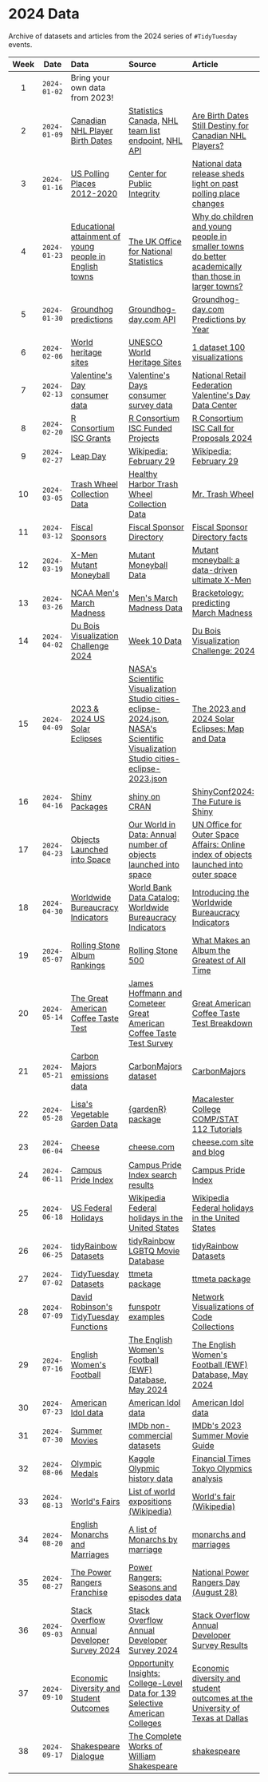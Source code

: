 # 2024 Data

Archive of datasets and articles from the 2024 series of `#TidyTuesday` events.

| Week | Date | Data | Source | Article
| :---: | :---: | :--- | :--- | :---|
| 1 | `2024-01-02` | Bring your own data from 2023! | | |
| 2 | `2024-01-09` | [Canadian NHL Player Birth Dates](2024-01-09/readme.md) | [Statistics Canada](https://www150.statcan.gc.ca/t1/tbl1/en/tv.action?pid=1310041501&pickMembers%5B0%5D=3.1&cubeTimeFrame.startYear=1991&cubeTimeFrame.endYear=2022&referencePeriods=19910101%2C20220101), [NHL team list endpoint](https://api.nhle.com/stats/rest/en/team), [NHL API](https://api-web.nhle.com/v1/) | [Are Birth Dates Still Destiny for Canadian NHL Players?](https://jlaw.netlify.app/2023/12/04/are-birth-dates-still-destiny-for-canadian-nhl-players/) |
| 3 | `2024-01-16` | [US Polling Places 2012-2020](2024-01-16/readme.md) | [Center for Public Integrity](https://github.com/PublicI/us-polling-places) | [National data release sheds light on past polling place changes](https://publicintegrity.org/politics/elections/ballotboxbarriers/data-release-sheds-light-on-past-polling-place-changes/) |
| 4 | `2024-01-23` | [Educational attainment of young people in English towns](2024-01-23/readme.md) | [The UK Office for National Statistics](https://www.ons.gov.uk/file?uri=/peoplepopulationandcommunity/educationandchildcare/datasets/educationalattainmentofyoungpeopleinenglishtownsdata/200708201819/youngpeoplesattainmentintownsreferencetable1.xlsx) | [Why do children and young people in smaller towns do better academically than those in larger towns?](https://www.ons.gov.uk/peoplepopulationandcommunity/educationandchildcare/articles/whydochildrenandyoungpeopleinsmallertownsdobetteracademicallythanthoseinlargertowns/2023-07-25) |
| 5 | `2024-01-30` | [Groundhog predictions](2024-01-30/readme.md) | [Groundhog-day.com API](https://groundhog-day.com/api) | [Groundhog-day.com Predictions by Year](https://groundhog-day.com/predictions) |
| 6 | `2024-02-06` | [World heritage sites](2024-02-06/readme.md) | [UNESCO World Heritage Sites](https://whc.unesco.org/en/list) | [1 dataset 100 visualizations](https://100.datavizproject.com/) |
| 7 | `2024-02-13` | [Valentine's Day consumer data](2024-02-13/readme.md) | [Valentine's Days consumer survey data](https://www.kaggle.com/datasets/infinator/happy-valentines-day-2022) | [National Retail Federation Valentine's Day Data Center](https://nrf.com/research-insights/holiday-data-and-trends/valentines-day/valentines-day-data-center) |
| 8 | `2024-02-20` | [R Consortium ISC Grants](2024-02-20/readme.md) | [R Consortium ISC Funded Projects](https://www.r-consortium.org/all-projects/awarded-projects) | [R Consortium ISC Call for Proposals 2024](https://www.r-consortium.org/blog/2024/02/08/r-consortium-infrastructure-steering-committee-isc-grant-program-accepting-proposals-starting-march-1st) |
| 9 | `2024-02-27` | [Leap Day](2024-02-27/readme.md) | [Wikipedia: February 29](https://en.wikipedia.org/wiki/February_29) | [Wikipedia: February 29](https://en.wikipedia.org/wiki/February_29) |
| 10 | `2024-03-05` | [Trash Wheel Collection Data](2024-03-05/readme.md) | [Healthy Harbor Trash Wheel Collection Data](https://docs.google.com/spreadsheets/d/1b8Lbe-z3PNb3H8nSsSjrwK2B0ReAblL2/edit#gid=1143432795) | [Mr. Trash Wheel](https://www.mrtrashwheel.com/) | 
| 11 | `2024-03-12` | [Fiscal Sponsors](2024-03-12/readme.md) | [Fiscal Sponsor Directory](https://fiscalsponsordirectory.org/?page_id=1330) | [Fiscal Sponsor Directory facts](https://fiscalsponsordirectory.org/?page_id=95) | 
| 12 | `2024-03-19` | [X-Men Mutant Moneyball](2024-03-19/readme.md) | [Mutant Moneyball Data](https://github.com/EliCash82/mutantmoneyball) | [Mutant moneyball: a data-driven ultimate X-Men](https://rallyrd.com/mutant-moneyball-a-data-driven-ultimate-x-men/) | 
| 13 | `2024-03-26` | [NCAA Men's March Madness](2024-03-26/readme.md) | [Men's March Madness Data](https://www.kaggle.com/datasets/nishaanamin/march-madness-data) | [Bracketology: predicting March Madness](https://www.kaggle.com/code/nishaanamin/bracketology-predicting-march-madness) | 
| 14 | `2024-04-02` | [Du Bois Visualization Challenge 2024](2024-04-02/readme.md) | [Week 10 Data ](https://raw.githubusercontent.com/ajstarks/dubois-data-portraits/master/challenge/2024/challenge10/data.csv) | [Du Bois Visualization Challenge: 2024](https://github.com/ajstarks/dubois-data-portraits/blob/master/challenge/2024/README.md) | 
| 15 | `2024-04-09` | [2023 & 2024 US Solar Eclipses](2024-04-09/readme.md) | [NASA's Scientific Visualization Studio cities-eclipse-2024.json](https://svs.gsfc.nasa.gov/vis/a000000/a005000/a005073/cities-eclipse-2024.json), [NASA's Scientific Visualization Studio cities-eclipse-2023.json](https://svs.gsfc.nasa.gov/vis/a000000/a005000/a005073/cities-eclipse-2023.json) | [The 2023 and 2024 Solar Eclipses: Map and Data](https://svs.gsfc.nasa.gov/5073) | 
| 16 | `2024-04-16` | [Shiny Packages](2024-04-16/readme.md) | [shiny on CRAN](https://cran.r-project.org/package=shiny) | [ShinyConf2024: The Future is Shiny](https://www.shinyconf.com/) | 
| 17 | `2024-04-23` | [Objects Launched into Space](2024-04-23/readme.md) | [Our World in Data: Annual number of objects launched into space](https://ourworldindata.org/grapher/yearly-number-of-objects-launched-into-outer-space) | [UN Office for Outer Space Affairs: Online index of objects launched into outer space](https://www.unoosa.org/oosa/osoindex/search-ng.jspx) | 
| 18 | `2024-04-30` | [Worldwide Bureaucracy Indicators](2024-04-30/readme.md) | [World Bank Data Catalog: Worldwide Bureaucracy Indicators](https://datacatalog.worldbank.org/search/dataset/0038132) | [Introducing the Worldwide Bureaucracy Indicators](https://blogs.worldbank.org/en/developmenttalk/introducing-worldwide-bureaucracy-indicators) | 
| 19 | `2024-05-07` | [Rolling Stone Album Rankings](2024-05-07/readme.md) | [Rolling Stone 500](https://docs.google.com/spreadsheets/d/1c_Tdnm7S1oo8R9UNtdCVIY7bYASmf_cvMynOJTpKuHA/edit#gid=0) | [What Makes an Album the Greatest of All Time](https://pudding.cool/2024/03/greatest-music/) | 
| 20 | `2024-05-14` | [The Great American Coffee Taste Test](2024-05-14/readme.md) | [James Hoffmann and Cometeer Great American Coffee Taste Test Survey](https://bit.ly/gacttCSV) | [Great American Coffee Taste Test Breakdown](https://rmckeon.medium.com/great-american-coffee-taste-test-breakdown-7f3fdcc3c41d) | 
| 21 | `2024-05-21` | [Carbon Majors emissions data](2024-05-21/readme.md) | [CarbonMajors dataset](https://carbonmajors.org/Downloads) | [CarbonMajors](https://carbonmajors.org/) | 
| 22 | `2024-05-28` | [Lisa's Vegetable Garden Data](2024-05-28/readme.md) | [{gardenR} package](https://github.com/llendway/gardenR) | [Macalester College COMP/STAT 112 Tutorials](https://ds112-lendway.netlify.app/) | 
| 23 | `2024-06-04` | [Cheese](2024-06-04/readme.md) | [cheese.com](https://www.cheese.com/alphabetical/) | [cheese.com site and blog](https://www.cheese.com/) | 
| 24 | `2024-06-11` | [Campus Pride Index](2024-06-11/readme.md) | [Campus Pride Index search results](https://campusprideindex.org/searchresults/display/0) | [Campus Pride Index](https://campusprideindex.org) | 
| 25 | `2024-06-18` | [US Federal Holidays](2024-06-18/readme.md) | [Wikipedia Federal holidays in the United States](https://en.wikipedia.org/wiki/Federal_holidays_in_the_United_States) | [Wikipedia Federal holidays in the United States](https://en.wikipedia.org/wiki/Federal_holidays_in_the_United_States) | 
| 26 | `2024-06-25` | [tidyRainbow Datasets](2024-06-25/readme.md) | [tidyRainbow LGBTQ Movie Database](https://raw.githubusercontent.com/r-lgbtq/tidyrainbow/main/data/LGBTQ-movie-database/movieData.csv) | [tidyRainbow Datasets](https://github.com/r-lgbtq/tidyrainbow/tree/main) | 
| 27 | `2024-07-02` | [TidyTuesday Datasets](2024-07-02/readme.md) | [ttmeta package](https://github.com/r4ds/ttmeta) | [ttmeta package](https://r4ds.github.io/ttmeta/) |  
| 28 | `2024-07-09` | [David Robinson's TidyTuesday Functions](2024-07-09/readme.md) | [funspotr examples](https://raw.githubusercontent.com/brshallo/funspotr-examples/main/data/funs/drob-tidy-tuesdays-funs-20220114.csv) | [Network Visualizations of Code Collections](https://www.bryanshalloway.com/2022/03/17/network-plots-of-code-collections-funspotr-part-3/) |  
| 29 | `2024-07-16` | [English Women's Football](2024-07-16/readme.md) | [The English Women's Football (EWF) Database, May 2024](https://github.com/probjects/ewf-database) | [The English Women's Football (EWF) Database, May 2024](https://github.com/probjects/ewf-database) |  
| 30 | `2024-07-23` | [American Idol data](2024-07-23/readme.md) | [American Idol data](https://github.com/kkakey/American_Idol) | [American Idol data](https://github.com/kkakey/American_Idol) |  
| 31 | `2024-07-30` | [Summer Movies](2024-07-30/readme.md) | [IMDb non-commercial datasets](https://developer.imdb.com/non-commercial-datasets/) | [IMDb's 2023 Summer Movie Guide](https://www.imdb.com/list/ls569932833) |  
| 32 | `2024-08-06` | [Olympic Medals](2024-08-06/readme.md) | [Kaggle Olypmic history data](https://www.kaggle.com/heesoo37/120-years-of-olympic-history-athletes-and-results) | [Financial Times Tokyo Olypmics analysis](https://ig.ft.com/tokyo-olympics-alternative-medal-table/) |
| 33 | `2024-08-13` | [World's Fairs](2024-08-13/readme.md) | [List of world expositions (Wikipedia)](https://en.wikipedia.org/wiki/List_of_world_expositions) | [World's fair (Wikipedia)](https://en.wikipedia.org/wiki/World%27s_fair) |  
| 34 | `2024-08-20` | [English Monarchs and Marriages](2024-08-20/readme.md) | [A list of Monarchs by marriage](https://www.ianvisits.co.uk/articles/a-list-of-monarchs-by-marriage-6857/) | [monarchs and marriages](github.com/frankiethull/english_monarch_marriages) |  
| 35 | `2024-08-27` | [The Power Rangers Franchise](2024-08-27/readme.md) | [Power Rangers: Seasons and episodes data](https://www.kaggle.com/datasets/karetnikovn/power-rangers-dataset/data) | [National Power Rangers Day (August 28)](https://www.nationaldaycalendar.com/national-day/national-power-rangers-day-august-28) |  
| 36 | `2024-09-03` | [Stack Overflow Annual Developer Survey 2024](2024-09-03/readme.md) | [Stack Overflow Annual Developer Survey 2024](https://survey.stackoverflow.co/) | [Stack Overflow Annual Developer Survey Results](https://survey.stackoverflow.co/2024/) |  
| 37 | `2024-09-10` | [Economic Diversity and Student Outcomes](2024-09-10/readme.md) | [Opportunity Insights: College-Level Data for 139 Selective American Colleges](https://opportunityinsights.org/data/) | [Economic diversity and student outcomes at the University of Texas at Dallas](https://www.nytimes.com/interactive/projects/college-mobility/university-of-texas-at-dallas) |  
| 38 | `2024-09-17` | [Shakespeare Dialogue](2024-09-17/readme.md) | [The Complete Works of William Shakespeare](https://shakespeare.mit.edu/) | [shakespeare](https://github.com/nrennie/shakespeare) |  
